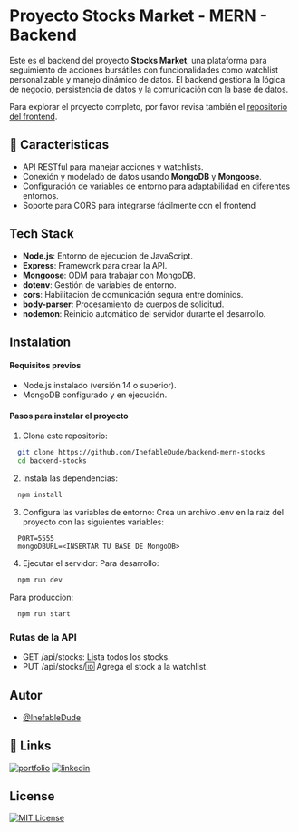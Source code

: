 
# Proyecto Stocks  Market - MERN - Backend

Este es el backend del proyecto **Stocks Market**, una plataforma para seguimiento de acciones bursátiles con funcionalidades como watchlist personalizable y manejo dinámico de datos. El backend gestiona la lógica de negocio, persistencia de datos y la comunicación con la base de datos.

Para explorar el proyecto completo, por favor revisa también el [repositorio del frontend](https://github.com/InefableDude/frontend-mern-stocks).

## 🌟 Caracteristicas

- API RESTful para manejar acciones y watchlists.
- Conexión y modelado de datos usando **MongoDB** y **Mongoose**.
- Configuración de variables de entorno para adaptabilidad en diferentes entornos.
- Soporte para CORS para integrarse fácilmente con el frontend
## Tech Stack
- **Node.js**: Entorno de ejecución de JavaScript.
- **Express**: Framework para crear la API.
- **Mongoose**: ODM para trabajar con MongoDB.
- **dotenv**: Gestión de variables de entorno.
- **cors**: Habilitación de comunicación segura entre dominios.
- **body-parser**: Procesamiento de cuerpos de solicitud.
- **nodemon**: Reinicio automático del servidor durante el desarrollo.
## Instalation

#### Requisitos previos
- Node.js instalado (versión 14 o superior).
- MongoDB configurado y en ejecución.


#### Pasos para instalar el proyecto

1. Clona este repositorio:

```bash
  git clone https://github.com/InefableDude/backend-mern-stocks
  cd backend-stocks
```

2. Instala las dependencias:

```bash
  npm install
```
3. Configura las variables de entorno:
Crea un archivo .env en la raíz del proyecto con las siguientes variables:

```env
  PORT=5555
  mongoDBURL=<INSERTAR TU BASE DE MongoDB>
```

4. Ejecutar el servidor:
Para desarrollo:
```bash
  npm run dev
```
Para produccion:
```bash
  npm run start
```

### Rutas de la API
- GET /api/stocks: Lista todos los stocks.
- PUT /api/stocks/:id: Agrega el stock a la watchlist.
## Autor

- [@InefableDude](https://github.com/InefableDude)


## 🔗 Links
[![portfolio](https://img.shields.io/badge/my_portfolio-000?style=for-the-badge&logo=ko-fi&logoColor=white)](https:///)
[![linkedin](https://img.shields.io/badge/linkedin-0A66C2?style=for-the-badge&logo=linkedin&logoColor=white)](www.linkedin.com/in/baruch-rafael-rodriguez-covarrubias-3b793a2a5)


## License

[![MIT License](https://img.shields.io/badge/License-MIT-green.svg)](https://choosealicense.com/licenses/mit/)